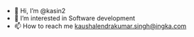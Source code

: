 - 👋 Hi, I’m @kasin2
- 👀 I’m interested in Software development 
- 📫 How to reach me kaushalendrakumar.singh@ingka.com

<!---
kasin2/kasin2 is a ✨ special ✨ repository because its `README.md` (this file) appears on your GitHub profile.
You can click the Preview link to take a look at your changes.
--->
